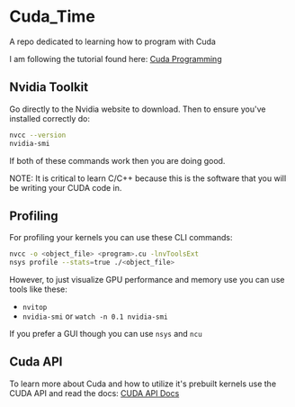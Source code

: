 # Cuda_Time
A repo dedicated to learning how to program with Cuda

I am following the tutorial found here: [Cuda Programming](https://www.youtube.com/watch?v=86FAWCzIe_4)

## Nvidia Toolkit

Go directly to the Nvidia website to download. Then to ensure you've installed 
correctly do:

```sh
nvcc --version
nvidia-smi
```

If both of these commands work then you are doing good.

NOTE: It is critical to learn C/C++ because this is the software that you 
will be writing your CUDA code in.

## Profiling

For profiling your kernels you can use these CLI commands:

```sh
nvcc -o <object_file> <program>.cu -lnvToolsExt
nsys profile --stats=true ./<object_file>
```

However, to just visualize GPU performance and memory use you can use tools 
like these:

- `nvitop`
- `nvidia-smi` or `watch -n 0.1 nvidia-smi`

If you prefer a GUI though you can use `nsys` and `ncu` 

## Cuda API

To learn more about Cuda and how to utilize it's prebuilt kernels use the 
CUDA API and read the docs: [CUDA API Docs](https://docs.nvidia.com/cuda/)